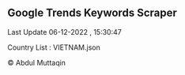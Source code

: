

## Google Trends Keywords Scraper 
 
Last Update 06-12-2022 , 15:30:47

Country List :
VIETNAM.json



© Abdul Muttaqin 
